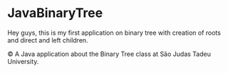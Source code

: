 # JavaBinaryTree
Hey guys, 
this is my first application on binary tree with creation of roots and direct and left children.
  
 

©️ A Java application about the Binary Tree class at São Judas Tadeu University.
